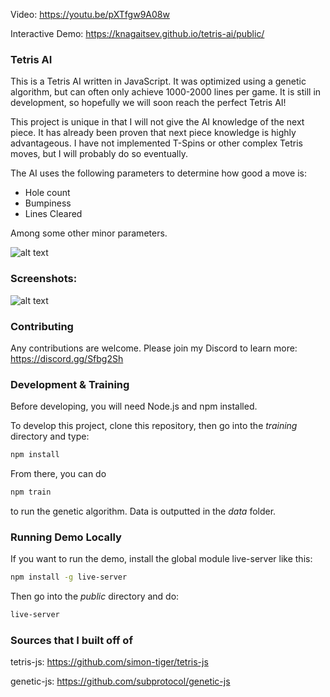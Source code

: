 Video: https://youtu.be/pXTfgw9A08w

Interactive Demo: https://knagaitsev.github.io/tetris-ai/public/

### Tetris AI

This is a Tetris AI written in JavaScript. It was optimized using a genetic algorithm, but can often only achieve 1000-2000 lines per game. It is still in development, so hopefully we will soon reach the perfect Tetris AI!

This project is unique in that I will not give the AI knowledge of the next piece. It has already been proven that next piece knowledge is highly advantageous. I have not implemented T-Spins or other complex Tetris moves, but I will probably do so eventually.

The AI uses the following parameters to determine how good a move is:
- Hole count
- Bumpiness
- Lines Cleared

Among some other minor parameters.

![alt text](https://firebasestorage.googleapis.com/v0/b/loon-ride-webpage.appspot.com/o/media%2F-LIryL32xXc39kT0QhDG?alt=media&token=a872dcc6-0042-4c26-9081-c7ce8cac633f "Genetic Algorithm Tetris AI")

### Screenshots:

![alt text](https://firebasestorage.googleapis.com/v0/b/loon-ride-webpage.appspot.com/o/media%2F-LIs9B_hL1zfE04UaH2B?alt=media&token=b443554b-8fe6-4ad4-a8ed-0c755fb4c38b "Tetris AI Demo")

### Contributing

Any contributions are welcome. Please join my Discord to learn more: https://discord.gg/Sfbg2Sh

### Development & Training

Before developing, you will need Node.js and npm installed.

To develop this project, clone this repository, then go into the *training* directory and type:

```bash
npm install
```

From there, you can do
```bash
npm train
```
to run the genetic algorithm. Data is outputted in the *data* folder.

### Running Demo Locally

If you want to run the demo, install the global module live-server like this:
```bash
npm install -g live-server
```

Then go into the *public* directory and do:
```bash
live-server
```

### Sources that I built off of

tetris-js: https://github.com/simon-tiger/tetris-js

genetic-js: https://github.com/subprotocol/genetic-js
